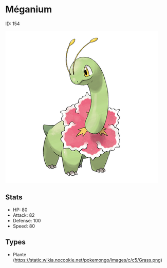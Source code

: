 # Méganium


ID: 154

![](https://raw.githubusercontent.com/PokeAPI/sprites/master/sprites/pokemon/other/official-artwork/154.png "Méganium")

## Stats


 - HP: 80
 - Attack: 82
 - Defense: 100
 - Speed: 80

## Types


 - Plante (https://static.wikia.nocookie.net/pokemongo/images/c/c5/Grass.png)
